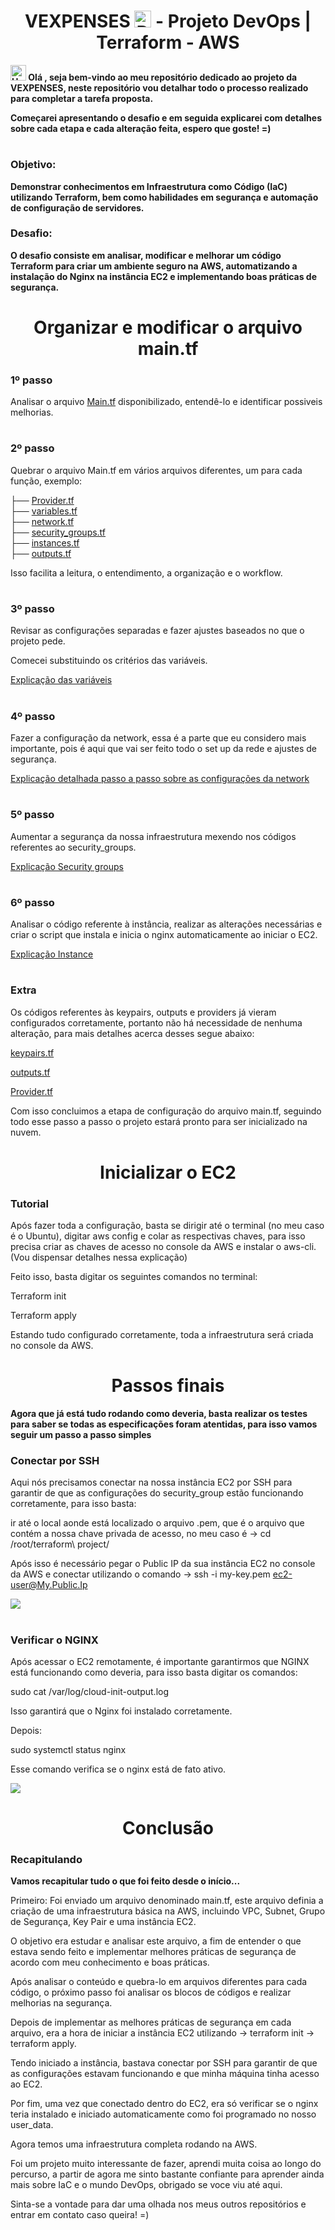 ### <h1 align=center> VEXPENSES <img src="https://github.com/Rodrigolppz/Vexpenses-Terraform/blob/main/Vexpenses.png" alt="Descrição da imagem" width="27"> - Projeto DevOps | Terraform - AWS </h1>

<p>
  
 <b> <img src="https://raw.githubusercontent.com/Tarikul-Islam-Anik/Animated-Fluent-Emojis/master/Emojis/Hand%20gestures/Hand%20with%20Fingers%20Splayed.png" alt="Hand with Fingers Splayed" width="25" height="25" /> Olá , seja bem-vindo ao meu repositório dedicado ao projeto da VEXPENSES, neste repositório vou detalhar todo o processo realizado para completar a tarefa proposta.</b>

  
</p>

<p>

  <b>Começarei apresentando o desafio e em seguida explicarei com detalhes sobre cada etapa e cada alteração feita, espero que goste! =)</b>
  
</p>

#

### Objetivo:
<b>Demonstrar conhecimentos em Infraestrutura como Código (IaC) utilizando Terraform, bem como habilidades em segurança e automação de configuração de servidores.</b>

### Desafio:
<b>O desafio consiste em analisar, modificar e melhorar um código Terraform para criar um ambiente seguro na AWS, automatizando a instalação do Nginx na instância EC2 e implementando boas práticas de segurança.</b>

#

<h1 align=center >Organizar e modificar o arquivo main.tf</h1>


### 1º passo
Analisar o arquivo [Main.tf](https://github.com/Rodrigolppz/Vexpenses-Terraform/blob/main/Arquivos/main.tf) disponibilizado, entendê-lo e identificar possiveis melhorias.

#

### 2º passo
Quebrar o arquivo Main.tf em vários arquivos diferentes, um para cada função, exemplo: 

├── [Provider.tf](https://github.com/Rodrigolppz/Vexpenses-Terraform/tree/main/Arquivos/Provider)              
├── [variables.tf](https://github.com/Rodrigolppz/Vexpenses-Terraform/tree/main/Arquivos/Variables)             
├── [network.tf](https://github.com/Rodrigolppz/Vexpenses-Terraform/tree/main/Arquivos/network)               
├── [security_groups.tf](https://github.com/Rodrigolppz/Vexpenses-Terraform/tree/main/Arquivos/security-groups)       
├── [instances.tf](https://github.com/Rodrigolppz/Vexpenses-Terraform/tree/main/Arquivos/instances)   
├── [outputs.tf](https://github.com/Rodrigolppz/Vexpenses-Terraform/tree/main/Arquivos/outputs)


Isso facilita a leitura, o entendimento, a organização e o workflow.

#

### 3º passo
Revisar as configurações separadas e fazer ajustes baseados no que o projeto pede. 

Comecei substituindo os critérios das variáveis.

[Explicação das variáveis](https://github.com/Rodrigolppz/Vexpenses-Terraform/tree/main/Arquivos/Variables)

#

### 4º passo
Fazer a configuração da network, essa é a parte que eu considero mais importante, pois é aqui que vai ser feito todo o set up da rede e ajustes de segurança. 

[Explicação detalhada passo a passo sobre as configurações da network](https://github.com/Rodrigolppz/Vexpenses-Terraform/tree/main/Arquivos/network)

#

### 5º passo

Aumentar a segurança da nossa infraestrutura mexendo nos códigos referentes ao security_groups.

[Explicação Security groups](https://github.com/Rodrigolppz/Vexpenses-Terraform/tree/main/Arquivos/security-groups)

#

### 6º passo
Analisar o código referente à instância, realizar as alterações necessárias e criar o script que instala e inicia o nginx automaticamente ao iniciar o EC2.

[Explicação Instance](https://github.com/Rodrigolppz/Vexpenses-Terraform/tree/main/Arquivos/instances)

#

### Extra

Os códigos referentes às keypairs, outputs e providers já vieram configurados corretamente, portanto não há necessidade de nenhuma alteração, para mais detalhes acerca desses segue abaixo:

[keypairs.tf](https://github.com/Rodrigolppz/Vexpenses-Terraform/tree/main/Arquivos/keypairs)

[outputs.tf](https://github.com/Rodrigolppz/Vexpenses-Terraform/tree/main/Arquivos/outputs)

[Provider.tf](https://github.com/Rodrigolppz/Vexpenses-Terraform/tree/main/Arquivos/Provider)

Com isso concluimos a etapa de configuração do arquivo main.tf, seguindo todo esse passo a passo o projeto estará pronto para ser inicializado na nuvem.

#

<h1 align=center>Inicializar o EC2</h1>

### Tutorial

Após fazer toda a configuração, basta se dirigir até o terminal (no meu caso é o Ubuntu), digitar aws config e colar as respectivas chaves, para isso precisa criar as chaves de acesso no console da AWS e instalar o aws-cli. (Vou dispensar detalhes nessa explicação)

Feito isso, basta digitar os seguintes comandos no terminal:

Terraform init

Terraform apply

Estando tudo configurado corretamente, toda a infraestrutura será criada no console da AWS.

#

<H1 align=center>Passos finais</H1>

<b>Agora que já está tudo rodando como deveria, basta realizar os testes para saber se todas as especificações foram atentidas, para isso vamos seguir um passo a passo simples</b>

### Conectar por SSH
<p>
  Aqui nós precisamos conectar na nossa instância EC2 por SSH para garantir de que as configurações do security_group estão funcionando corretamente, para isso basta:

  ir até o local aonde está localizado o arquivo .pem, que é o arquivo que contém a nossa chave privada de acesso, no meu caso é -> cd /root/terraform\ project/

  Após isso é necessário pegar o Public IP da sua instância EC2 no console da AWS e conectar utilizando o comando -> ssh -i my-key.pem ec2-user@My.Public.Ip

  <img src=https://github.com/Rodrigolppz/Vexpenses-Terraform/blob/main/SSH_Connection.png>
</p>

#

### Verificar o NGINX 
<p>
  Após acessar o EC2 remotamente, é importante garantirmos que  NGINX está funcionando como deveria, para isso basta digitar os comandos:

  sudo cat /var/log/cloud-init-output.log

  Isso garantirá que o Nginx foi instalado corretamente.

  Depois:

  sudo systemctl status nginx

  Esse comando verifica se o nginx está de fato ativo.

  <img src=https://github.com/Rodrigolppz/Vexpenses-Terraform/blob/main/Nginx.png>
</p>

#

<h1 align=center>Conclusão</h1>

### Recapitulando

<b>Vamos recapitular tudo o que foi feito desde o início...</b>

Primeiro: Foi enviado um arquivo denominado main.tf, este arquivo definia a criação de uma infraestrutura básica na AWS, incluindo VPC, Subnet, Grupo de Segurança, Key Pair e uma instância EC2.

O objetivo era estudar e analisar este arquivo, a fim de entender o que estava sendo feito e implementar melhores práticas de segurança de acordo com meu conhecimento e boas práticas.

Após analisar o conteúdo e quebra-lo em arquivos diferentes para cada código, o próximo passo foi analisar os blocos de códigos e realizar melhorias na segurança.

Depois de implementar as melhores práticas de segurança em cada arquivo, era a hora de iniciar a instância EC2 utilizando -> terraform init -> terraform apply.

Tendo iniciado a instância, bastava conectar por SSH para garantir de que as configurações estavam funcionando e que minha máquina tinha acesso ao EC2.

Por fim, uma vez que conectado dentro do EC2, era só verificar se o nginx teria instalado e iniciado automaticamente como foi programado no nosso user_data.

Agora temos uma infraestrutura completa rodando na AWS.

Foi um projeto muito interessante de fazer, aprendi muita coisa ao longo do percurso, a partir de agora me sinto bastante confiante para aprender ainda mais sobre IaC e o mundo DevOps, obrigado se voce viu até aqui.

Sinta-se a vontade para dar uma olhada nos meus outros repositórios e entrar em contato caso queira! =)














